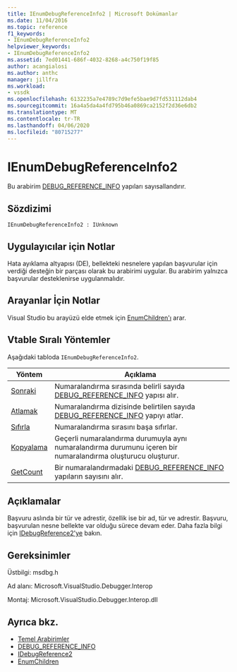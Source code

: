 ```yaml
---
title: IEnumDebugReferenceInfo2 | Microsoft Dokümanlar
ms.date: 11/04/2016
ms.topic: reference
f1_keywords:
- IEnumDebugReferenceInfo2
helpviewer_keywords:
- IEnumDebugReferenceInfo2
ms.assetid: 7ed01441-686f-4032-8268-a4c750f19f85
author: acangialosi
ms.author: anthc
manager: jillfra
ms.workload:
- vssdk
ms.openlocfilehash: 6132235a7e4789c7d9efe5bae9d7fd531112dab4
ms.sourcegitcommit: 16a4a5da4a4fd795b46a0869ca2152f2d36e6db2
ms.translationtype: MT
ms.contentlocale: tr-TR
ms.lasthandoff: 04/06/2020
ms.locfileid: "80715277"
---
```

# <a name="ienumdebugreferenceinfo2"></a>IEnumDebugReferenceInfo2
Bu arabirim [DEBUG_REFERENCE_INFO](../../../extensibility/debugger/reference/debug-reference-info.md) yapıları sayısallandırır.

## <a name="syntax"></a>Sözdizimi

```
IEnumDebugReferenceInfo2 : IUnknown
```

## <a name="notes-for-implementers"></a>Uygulayıcılar için Notlar
 Hata ayıklama altyapısı (DE), bellekteki nesnelere yapılan başvurular için verdiği desteğin bir parçası olarak bu arabirimi uygular. Bu arabirim yalnızca başvurular desteklenirse uygulanmalıdır.

## <a name="notes-for-callers"></a>Arayanlar İçin Notlar
 Visual Studio bu arayüzü elde etmek için [EnumChildren'ı](../../../extensibility/debugger/reference/idebugreference2-enumchildren.md) arar.

## <a name="methods-in-vtable-order"></a>Vtable Sıralı Yöntemler
 Aşağıdaki tabloda `IEnumDebugReferenceInfo2`.

|Yöntem|Açıklama|
|------------|-----------------|
|[Sonraki](../../../extensibility/debugger/reference/ienumdebugreferenceinfo2-next.md)|Numaralandırma sırasında belirli sayıda [DEBUG_REFERENCE_INFO](../../../extensibility/debugger/reference/debug-reference-info.md) yapısı alır.|
|[Atlamak](../../../extensibility/debugger/reference/ienumdebugreferenceinfo2-skip.md)|Numaralandırma dizisinde belirtilen sayıda [DEBUG_REFERENCE_INFO](../../../extensibility/debugger/reference/debug-reference-info.md) yapıyı atlar.|
|[Sıfırla](../../../extensibility/debugger/reference/ienumdebugreferenceinfo2-reset.md)|Numaralandırma sırasını başa sıfırlar.|
|[Kopyalama](../../../extensibility/debugger/reference/ienumdebugreferenceinfo2-clone.md)|Geçerli numaralandırma durumuyla aynı numaralandırma durumunu içeren bir numaralandırma oluşturucu oluşturur.|
|[GetCount](../../../extensibility/debugger/reference/ienumdebugreferenceinfo2-getcount.md)|Bir numaralandırmadaki [DEBUG_REFERENCE_INFO](../../../extensibility/debugger/reference/debug-reference-info.md) yapıların sayısını alır.|

## <a name="remarks"></a>Açıklamalar
 Başvuru aslında bir tür ve adrestir, özellik ise bir ad, tür ve adrestir. Başvuru, başvurulan nesne bellekte var olduğu sürece devam eder. Daha fazla bilgi için [IDebugReference2'ye](../../../extensibility/debugger/reference/idebugreference2.md) bakın.

## <a name="requirements"></a>Gereksinimler
 Üstbilgi: msdbg.h

 Ad alanı: Microsoft.VisualStudio.Debugger.Interop

 Montaj: Microsoft.VisualStudio.Debugger.Interop.dll

## <a name="see-also"></a>Ayrıca bkz.
- [Temel Arabirimler](../../../extensibility/debugger/reference/core-interfaces.md)
- [DEBUG_REFERENCE_INFO](../../../extensibility/debugger/reference/debug-reference-info.md)
- [IDebugReference2](../../../extensibility/debugger/reference/idebugreference2.md)
- [EnumChildren](../../../extensibility/debugger/reference/idebugreference2-enumchildren.md)
